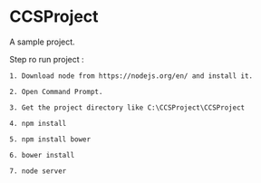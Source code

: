 # CCSProject
A sample project.

Step ro run project :

    1. Download node from https://nodejs.org/en/ and install it.

    2. Open Command Prompt.

    3. Get the project directory like C:\CCSProject\CCSProject

    4. npm install

    5. npm install bower

    6. bower install

    7. node server

